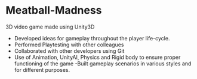 # Meatball-Madness
3D video game made using Unity3D

- Developed ideas for gameplay throughout the player life-cycle.
- Performed Playtesting with other colleagues
- Collaborated with other developers using Git
- Use of Animation, UnityAI, Physics and Rigid body to ensure proper functioning of the game
-Built gameplay scenarios in various styles and for different purposes.
